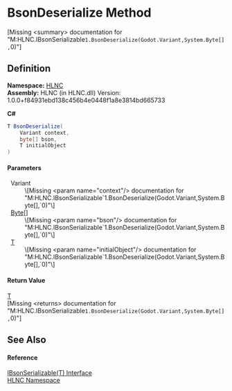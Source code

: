 # BsonDeserialize Method


\[Missing &lt;summary&gt; documentation for "M:HLNC.IBsonSerializable`1.BsonDeserialize(Godot.Variant,System.Byte[],`0)"\]



## Definition
**Namespace:** <a href="N_HLNC">HLNC</a>  
**Assembly:** HLNC (in HLNC.dll) Version: 1.0.0+f84931ebd138c456b4e0448f1a8e3814bd665733

**C#**
``` C#
T BsonDeserialize(
	Variant context,
	byte[] bson,
	T initialObject
)
```



#### Parameters
<dl><dt>  Variant</dt><dd>\[Missing &lt;param name="context"/&gt; documentation for "M:HLNC.IBsonSerializable`1.BsonDeserialize(Godot.Variant,System.Byte[],`0)"\]</dd><dt>  <a href="https://learn.microsoft.com/dotnet/api/system.byte" target="_blank" rel="noopener noreferrer">Byte</a>[]</dt><dd>\[Missing &lt;param name="bson"/&gt; documentation for "M:HLNC.IBsonSerializable`1.BsonDeserialize(Godot.Variant,System.Byte[],`0)"\]</dd><dt>  <a href="T_HLNC_IBsonSerializable_1">T</a></dt><dd>\[Missing &lt;param name="initialObject"/&gt; documentation for "M:HLNC.IBsonSerializable`1.BsonDeserialize(Godot.Variant,System.Byte[],`0)"\]</dd></dl>

#### Return Value
<a href="T_HLNC_IBsonSerializable_1">T</a>  
\[Missing &lt;returns&gt; documentation for "M:HLNC.IBsonSerializable`1.BsonDeserialize(Godot.Variant,System.Byte[],`0)"\]

## See Also


#### Reference
<a href="T_HLNC_IBsonSerializable_1">IBsonSerializable(T) Interface</a>  
<a href="N_HLNC">HLNC Namespace</a>  
